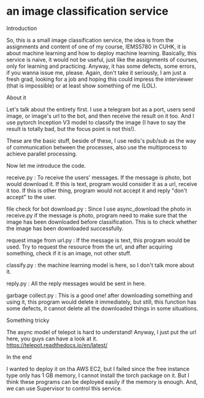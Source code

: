 # an image classification service

Introduction

So, this is a small image classification service, the idea is from the assignments and content of one of my course, 
IEMS5780 in CUHK, it is about machine learning and how to deploy machine learning. Basically, this service 
is naive, it would not be useful, just like the assignments of courses, only for learning and practicing. Anyway, it 
has some defects, some errors, if you wanna issue me, please. Again, don't take it seriously, I am just a fresh grad, 
looking for a job and hoping this could impress the interviewer (that is impossible) or at least show something of me (LOL).

About it

Let's talk about the entirety first. I use a telegram bot as a port, users send image, or image's url to the bot, and then 
receive the result on it too. And I use pytorch Inception V3 model to classify the image (I have to say the result is totally bad, 
but the focus point is not this!). 

These are the basic stuff, beside of these, I use redis's pub/sub as the way of communication between the processes, also 
use the multiprocess to achieve parallel processing. 

Now let me introduce the code.

receive.py : To receive the users' messages. If the message is photo, bot would download it. If this is text, program would 
consider it as a url, receive it too. If this is other thing, program would not accept it and reply "don't accept" to the user.

file check for bot download.py : Since I use async_download the photo in receive.py if the message is photo, program need to 
make sure that the image has been downloaded before classification. This is to check whether the image has been downloaded successfully.

request image from url.py :  If the message is text, this program would be used. Try to request the resource from the url, and 
after acquiring something, check if it is an image, not other stuff.

classify.py : the machine learning model is here, so I don't talk more about it.

reply.py : All the reply messages would be sent in here.

garbage collect.py : This is a good one! after downloading something and using it, this program would delete it immediately, 
but still, this function has some defects, it cannot delete all the downloaded things in some situations.

Something tricky

The async model of telepot is hard to understand! Anyway, I just put the url here, you guys can have a look at it. https://telepot.readthedocs.io/en/latest/

In the end

I wanted to deploy it on tha AWS EC2, but I failed since the free instance type only has 1 GB memory, I cannot install 
the torch package on it. But I think these programs can be deployed easily if the memory is enough. And, we can use Supervisor to control this service.
